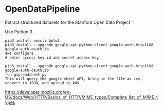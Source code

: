 # OpenDataPipeline
Extract structured datasets for the Stanford Open Data Project

Use Python 3.

```
pip3 install awscli boto3
pip3 install --upgrade google-api-python-client google-auth-httplib2 google-auth-oauthlib
aws configure
# enter access key id and secret access key
```

```
pip3 install --upgrade google-api-python-client google-auth-httplib2 google-auth-oauthlib
run gspreadsheet.py
This will query the google sheet API, bring in the file as csv, convert to JSON, and upload to AWS
```

https://developer.mozilla.org/en-US/docs/Web/HTTP/Basics_of_HTTP/MIME_types/Complete_list_of_MIME_types

```
